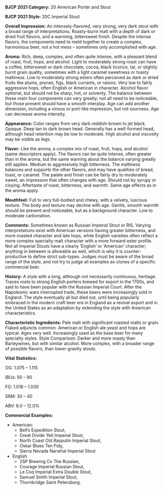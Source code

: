 <b>BJCP 2021 Category:</b> 20 American Porter and Stout

<b>BJCP 2021 Style:</b> 20C Imperial Stout

<b>Overall Impression:</b> An intensely-flavored, very strong, very
dark stout with a broad range of interpretations. Roasty-burnt
malt with a depth of dark or dried fruit flavors, and a warming,
bittersweet finish. Despite the intense flavors, the components
need to meld together to create a complex, harmonious beer,
not a hot mess – sometimes only accomplished with age.

<b>Aroma:</b> Rich, deep, complex, and often quite intense, with a
pleasant blend of roast, fruit, hops, and alcohol. Light to
moderately strong roast can have a coffee, bittersweet or dark
chocolate, cocoa, black licorice, tar, or slightly burnt grain
quality, sometimes with a light caramel sweetness or toasty
maltiness. Low to moderately strong esters often perceived as
dark or dried fruits like plums, prunes, figs, black currants, or
raisins. Very low to fairly aggressive hops, often English or
American in character. Alcohol flavor optional, but should not
be sharp, hot, or solventy. The balance between these main
four components can vary greatly; not all need to be noticeable,
but those present should have a smooth interplay. Age can add
another dimension, including a vinous or port-like impression,
but not sourness. Age can decrease aroma intensity.

<b>Appearance:</b> Color ranges from very dark reddish-brown to
jet black. Opaque. Deep tan to dark brown head. Generally has
a well-formed head, although head retention may be low to
moderate. High alcohol and viscosity may be visible as legs.

<b>Flavor:</b> Like the aroma, a complex mix of roast, fruit, hops,
and alcohol (same descriptors apply). The flavors can be quite
intense, often greater than in the aroma, but the same warning
about the balance varying greatly still applies. Medium to
aggressively high bitterness. The maltiness balances and
supports the other flavors, and may have qualities of bread,
toast, or caramel. The palate and finish can be fairly dry to
moderately sweet, an impression that often changes with age.
Should not by syrupy or cloying. Aftertaste of roast, bitterness,
and warmth. Same age effects as in the aroma apply.

<b>Mouthfeel:</b> Full to very full-bodied and chewy, with a velvety,
luscious texture. The body and texture may decline with age.
Gentle, smooth warmth should be present and noticeable, but
as a background character. Low to moderate carbonation.

<b>Comments:</b> Sometimes known as Russian Imperial Stout or
RIS. Varying interpretations exist with American versions
having greater bitterness, and more roasted character and late
hops, while English varieties often reflect a more complex
specialty malt character with a more forward ester profile. Not
all Imperial Stouts have a clearly ‘English’ or ‘American’
character; anything in between is allowable as well, which is
why it is counter-productive to define strict sub-types. Judges
must be aware of the broad range of the style, and not try to
judge all examples as clones of a specific commercial beer.

<b>History:</b> A style with a long, although not necessarily
continuous, heritage. Traces roots to strong English porters
brewed for export in the 1700s, and said to have been popular
with the Russian Imperial Court. After the Napoleonic wars
interrupted trade, these beers were increasingly sold in
England. The style eventually all but died out, until being
popularly embraced in the modern craft beer era in England as
a revival export and in the United States as an adaptation by
extending the style with American characteristics.

<b>Characteristic Ingredients:</b> Pale malt with significant
roasted malts or grain. Flaked adjuncts common. American or
English ale yeast and hops are typical. Ages very well.
Increasingly used as the base beer for many specialty styles.
Style Comparison: Darker and more roasty than
Barleywines, but with similar alcohol. More complex, with a
broader range of possible flavors, than lower-gravity stouts.

<b>Vital Statistics:</b>

OG: 1.075 – 1.115

IBUs: 50 – 90

FG: 1.018 – 1.030

SRM: 30 – 40

ABV: 8.0 – 12.0%

<b>Commercial Examples:</b>
- American:
  - Bell’s Expedition Stout,
  - Great Divide Yeti Imperial Stout,
  - North Coast Old Rasputin Imperial Stout,
  - Oskar Blues Ten Fidy,
  - Sierra Nevada Narwhal Imperial Stout
- English
  - 2SP Brewing Co The Russian,
  - Courage Imperial Russian Stout,
  - Le Coq Imperial Extra Double Stout,
  - Samuel Smith Imperial Stout,
  - Thornbridge Saint Petersburg.
